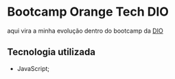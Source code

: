# Bootcamp Orange Tech DIO

aqui vira a minha evolução dentro do bootcamp da [DIO](https://web.dio.me/track/orange-tech)

## Tecnologia utilizada

- JavaScript;
